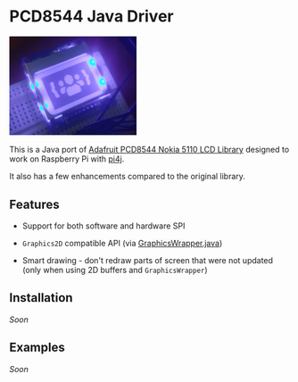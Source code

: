 # PCD8544 Java Driver

<img src="./img/example.png" title="" alt="example" width="228">

This is a Java port of [Adafruit PCD8544 Nokia 5110 LCD Library](https://github.com/adafruit/Adafruit-PCD8544-Nokia-5110-LCD-library) designed to work on Raspberry Pi with [pi4j](http://www.pi4j.com/).

It also has a few enhancements compared to the original library.

## Features

- Support for both software and hardware SPI

- `Graphics2D` compatible API (via [GraphicsWrapper.java](src/main/java/io/github/defective4/pi/pcd8544/GraphicsWrapper.java))

- Smart drawing - don't redraw parts of screen that were not updated (only when using 2D buffers and `GraphicsWrapper`)

## Installation

*Soon*

## Examples

*Soon*
